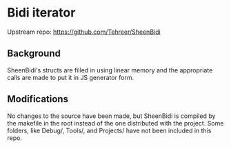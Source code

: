 # Bidi iterator

Upstream repo: https://github.com/Tehreer/SheenBidi

## Background

SheenBidi's structs are filled in using linear memory and the appropriate
calls are made to put it in JS generator form.

## Modifications

No changes to the source have been made, but SheenBidi is compiled by the
makefile in the root instead of the one distributed with the project. Some
folders, like Debug/, Tools/, and Projects/ have not been included in this repo.
